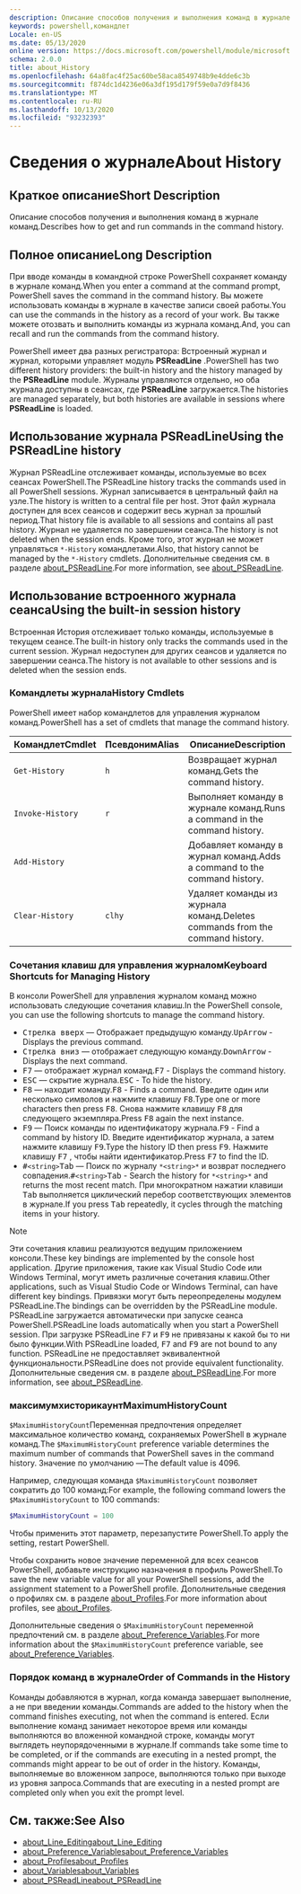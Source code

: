 ```yaml
---
description: Описание способов получения и выполнения команд в журнале команд.
keywords: powershell,командлет
Locale: en-US
ms.date: 05/13/2020
online version: https://docs.microsoft.com/powershell/module/microsoft.powershell.core/about/about_history?view=powershell-5.1&WT.mc_id=ps-gethelp
schema: 2.0.0
title: about_History
ms.openlocfilehash: 64a8fac4f25ac60be58aca8549748b9e4dde6c3b
ms.sourcegitcommit: f874dc1d4236e06a3df195d179f59e0a7d9f8436
ms.translationtype: MT
ms.contentlocale: ru-RU
ms.lasthandoff: 10/13/2020
ms.locfileid: "93232393"
---
```

# <a name="about-history"></a><span data-ttu-id="f2818-104">Сведения о журнале</span><span class="sxs-lookup"><span data-stu-id="f2818-104">About History</span></span>

## <a name="short-description"></a><span data-ttu-id="f2818-105">Краткое описание</span><span class="sxs-lookup"><span data-stu-id="f2818-105">Short Description</span></span>
<span data-ttu-id="f2818-106">Описание способов получения и выполнения команд в журнале команд.</span><span class="sxs-lookup"><span data-stu-id="f2818-106">Describes how to get and run commands in the command history.</span></span>

## <a name="long-description"></a><span data-ttu-id="f2818-107">Полное описание</span><span class="sxs-lookup"><span data-stu-id="f2818-107">Long Description</span></span>

<span data-ttu-id="f2818-108">При вводе команды в командной строке PowerShell сохраняет команду в журнале команд.</span><span class="sxs-lookup"><span data-stu-id="f2818-108">When you enter a command at the command prompt, PowerShell saves the command in the command history.</span></span> <span data-ttu-id="f2818-109">Вы можете использовать команды в журнале в качестве записи своей работы.</span><span class="sxs-lookup"><span data-stu-id="f2818-109">You can use the commands in the history as a record of your work.</span></span> <span data-ttu-id="f2818-110">Вы также можете отозвать и выполнить команды из журнала команд.</span><span class="sxs-lookup"><span data-stu-id="f2818-110">And, you can recall and run the commands from the command history.</span></span>

<span data-ttu-id="f2818-111">PowerShell имеет два разных регистратора: Встроенный журнал и журнал, которыми управляет модуль **PSReadLine** .</span><span class="sxs-lookup"><span data-stu-id="f2818-111">PowerShell has two different history providers: the built-in history and the history managed by the **PSReadLine** module.</span></span> <span data-ttu-id="f2818-112">Журналы управляются отдельно, но оба журнала доступны в сеансах, где **PSReadLine** загружается.</span><span class="sxs-lookup"><span data-stu-id="f2818-112">The histories are managed separately, but both histories are available in sessions where **PSReadLine** is loaded.</span></span>

## <a name="using-the-psreadline-history"></a><span data-ttu-id="f2818-113">Использование журнала PSReadLine</span><span class="sxs-lookup"><span data-stu-id="f2818-113">Using the PSReadLine history</span></span>

<span data-ttu-id="f2818-114">Журнал PSReadLine отслеживает команды, используемые во всех сеансах PowerShell.</span><span class="sxs-lookup"><span data-stu-id="f2818-114">The PSReadLine history tracks the commands used in all PowerShell sessions.</span></span>
<span data-ttu-id="f2818-115">Журнал записывается в центральный файл на узле.</span><span class="sxs-lookup"><span data-stu-id="f2818-115">The history is written to a central file per host.</span></span> <span data-ttu-id="f2818-116">Этот файл журнала доступен для всех сеансов и содержит весь журнал за прошлый период.</span><span class="sxs-lookup"><span data-stu-id="f2818-116">That history file is available to all sessions and contains all past history.</span></span> <span data-ttu-id="f2818-117">Журнал не удаляется по завершении сеанса.</span><span class="sxs-lookup"><span data-stu-id="f2818-117">The history is not deleted when the session ends.</span></span> <span data-ttu-id="f2818-118">Кроме того, этот журнал не может управляться `*-History` командлетами.</span><span class="sxs-lookup"><span data-stu-id="f2818-118">Also, that history cannot be managed by the `*-History` cmdlets.</span></span> <span data-ttu-id="f2818-119">Дополнительные сведения см. в разделе [about_PSReadLine](../../PSReadLine/About/about_PSReadLine.md).</span><span class="sxs-lookup"><span data-stu-id="f2818-119">For more information, see [about_PSReadLine](../../PSReadLine/About/about_PSReadLine.md).</span></span>

## <a name="using-the-built-in-session-history"></a><span data-ttu-id="f2818-120">Использование встроенного журнала сеанса</span><span class="sxs-lookup"><span data-stu-id="f2818-120">Using the built-in session history</span></span>

<span data-ttu-id="f2818-121">Встроенная История отслеживает только команды, используемые в текущем сеансе.</span><span class="sxs-lookup"><span data-stu-id="f2818-121">The built-in history only tracks the commands used in the current session.</span></span> <span data-ttu-id="f2818-122">Журнал недоступен для других сеансов и удаляется по завершении сеанса.</span><span class="sxs-lookup"><span data-stu-id="f2818-122">The history is not available to other sessions and is deleted when the session ends.</span></span>

### <a name="history-cmdlets"></a><span data-ttu-id="f2818-123">Командлеты журнала</span><span class="sxs-lookup"><span data-stu-id="f2818-123">History Cmdlets</span></span>

<span data-ttu-id="f2818-124">PowerShell имеет набор командлетов для управления журналом команд.</span><span class="sxs-lookup"><span data-stu-id="f2818-124">PowerShell has a set of cmdlets that manage the command history.</span></span>

| <span data-ttu-id="f2818-125">Командлет</span><span class="sxs-lookup"><span data-stu-id="f2818-125">Cmdlet</span></span>           | <span data-ttu-id="f2818-126">Псевдоним</span><span class="sxs-lookup"><span data-stu-id="f2818-126">Alias</span></span>  | <span data-ttu-id="f2818-127">Описание</span><span class="sxs-lookup"><span data-stu-id="f2818-127">Description</span></span>                                |
| ---------------- | ------ | ------------------------------------------ |
| `Get-History`    | `h`    | <span data-ttu-id="f2818-128">Возвращает журнал команд.</span><span class="sxs-lookup"><span data-stu-id="f2818-128">Gets the command history.</span></span>                  |
| `Invoke-History` | `r`    | <span data-ttu-id="f2818-129">Выполняет команду в журнале команд.</span><span class="sxs-lookup"><span data-stu-id="f2818-129">Runs a command in the command history.</span></span>     |
| `Add-History`    |        | <span data-ttu-id="f2818-130">Добавляет команду в журнал команд.</span><span class="sxs-lookup"><span data-stu-id="f2818-130">Adds a command to the command history.</span></span>     |
| `Clear-History`  | `clhy` | <span data-ttu-id="f2818-131">Удаляет команды из журнала команд.</span><span class="sxs-lookup"><span data-stu-id="f2818-131">Deletes commands from the command history.</span></span> |

### <a name="keyboard-shortcuts-for-managing-history"></a><span data-ttu-id="f2818-132">Сочетания клавиш для управления журналом</span><span class="sxs-lookup"><span data-stu-id="f2818-132">Keyboard Shortcuts for Managing History</span></span>

<span data-ttu-id="f2818-133">В консоли PowerShell для управления журналом команд можно использовать следующие сочетания клавиш.</span><span class="sxs-lookup"><span data-stu-id="f2818-133">In the PowerShell console, you can use the following shortcuts to manage the command history.</span></span>

- <span data-ttu-id="f2818-134"><kbd>Стрелка вверх</kbd> — Отображает предыдущую команду.</span><span class="sxs-lookup"><span data-stu-id="f2818-134"><kbd>UpArrow</kbd> - Displays the previous command.</span></span>
- <span data-ttu-id="f2818-135"><kbd>Стрелка вниз</kbd> — отображает следующую команду.</span><span class="sxs-lookup"><span data-stu-id="f2818-135"><kbd>DownArrow</kbd> - Displays the next command.</span></span>
- <span data-ttu-id="f2818-136"><kbd>F7</kbd> — отображает журнал команд.</span><span class="sxs-lookup"><span data-stu-id="f2818-136"><kbd>F7</kbd> - Displays the command history.</span></span>
- <span data-ttu-id="f2818-137"><kbd>ESC</kbd> — скрытие журнала.</span><span class="sxs-lookup"><span data-stu-id="f2818-137"><kbd>ESC</kbd> - To hide the history.</span></span>
- <span data-ttu-id="f2818-138"><kbd>F8</kbd> — находит команду.</span><span class="sxs-lookup"><span data-stu-id="f2818-138"><kbd>F8</kbd> - Finds a command.</span></span> <span data-ttu-id="f2818-139">Введите один или несколько символов и нажмите клавишу <kbd>F8</kbd>.</span><span class="sxs-lookup"><span data-stu-id="f2818-139">Type one or more characters then press <kbd>F8</kbd>.</span></span> <span data-ttu-id="f2818-140">Снова нажмите клавишу <kbd>F8</kbd> для следующего экземпляра.</span><span class="sxs-lookup"><span data-stu-id="f2818-140">Press <kbd>F8</kbd> again the next instance.</span></span>
- <span data-ttu-id="f2818-141"><kbd>F9</kbd> — Поиск команды по идентификатору журнала.</span><span class="sxs-lookup"><span data-stu-id="f2818-141"><kbd>F9</kbd> - Find a command by history ID.</span></span> <span data-ttu-id="f2818-142">Введите идентификатор журнала, а затем нажмите клавишу <kbd>F9</kbd>.</span><span class="sxs-lookup"><span data-stu-id="f2818-142">Type the history ID then press <kbd>F9</kbd>.</span></span> <span data-ttu-id="f2818-143">Нажмите клавишу <kbd>F7</kbd> , чтобы найти идентификатор.</span><span class="sxs-lookup"><span data-stu-id="f2818-143">Press <kbd>F7</kbd> to find the ID.</span></span>
- <span data-ttu-id="f2818-144"><kbd>#</kbd>`<string>`</kbd><kbd>Tab</kbd> — Поиск по журналу `*<string>*` и возврат последнего совпадения.</span><span class="sxs-lookup"><span data-stu-id="f2818-144"><kbd>#</kbd>`<string>`</kbd><kbd>Tab</kbd> - Search the history for `*<string>*` and returns the most recent match.</span></span> <span data-ttu-id="f2818-145">При многократном нажатии клавиши <kbd>Tab</kbd> выполняется циклический перебор соответствующих элементов в журнале.</span><span class="sxs-lookup"><span data-stu-id="f2818-145">If you press <kbd>Tab</kbd> repeatedly, it cycles through the matching items in your history.</span></span>

> [!NOTE]
> <span data-ttu-id="f2818-146">Эти сочетания клавиш реализуются ведущим приложением консоли.</span><span class="sxs-lookup"><span data-stu-id="f2818-146">These key bindings are implemented by the console host application.</span></span> <span data-ttu-id="f2818-147">Другие приложения, такие как Visual Studio Code или Windows Terminal, могут иметь различные сочетания клавиш.</span><span class="sxs-lookup"><span data-stu-id="f2818-147">Other applications, such as Visual Studio Code or Windows Terminal, can have different key bindings.</span></span> <span data-ttu-id="f2818-148">Привязки могут быть переопределены модулем PSReadLine.</span><span class="sxs-lookup"><span data-stu-id="f2818-148">The bindings can be overridden by the PSReadLine module.</span></span> <span data-ttu-id="f2818-149">PSReadLine загружается автоматически при запуске сеанса PowerShell.</span><span class="sxs-lookup"><span data-stu-id="f2818-149">PSReadLine loads automatically when you start a PowerShell session.</span></span>
> <span data-ttu-id="f2818-150">При загрузке PSReadLine <kbd>F7</kbd> и <kbd>F9</kbd> не привязаны к какой бы то ни было функции.</span><span class="sxs-lookup"><span data-stu-id="f2818-150">With PSReadLine loaded, <kbd>F7</kbd> and <kbd>F9</kbd> are not bound to any function.</span></span> <span data-ttu-id="f2818-151">PSReadLine не предоставляет эквивалентной функциональности.</span><span class="sxs-lookup"><span data-stu-id="f2818-151">PSReadLine does not provide equivalent functionality.</span></span> <span data-ttu-id="f2818-152">Дополнительные сведения см. в разделе [about_PSReadLine](../../PSReadLine/About/about_PSReadLine.md).</span><span class="sxs-lookup"><span data-stu-id="f2818-152">For more information, see [about_PSReadLine](../../PSReadLine/About/about_PSReadLine.md).</span></span>

### <a name="maximumhistorycount"></a><span data-ttu-id="f2818-153">максимумхисторикаунт</span><span class="sxs-lookup"><span data-stu-id="f2818-153">MaximumHistoryCount</span></span>

<span data-ttu-id="f2818-154">`$MaximumHistoryCount`Переменная предпочтения определяет максимальное количество команд, сохраняемых PowerShell в журнале команд.</span><span class="sxs-lookup"><span data-stu-id="f2818-154">The `$MaximumHistoryCount` preference variable determines the maximum number of commands that PowerShell saves in the command history.</span></span> <span data-ttu-id="f2818-155">Значение по умолчанию —</span><span class="sxs-lookup"><span data-stu-id="f2818-155">The default value is</span></span>
4096.

<span data-ttu-id="f2818-156">Например, следующая команда `$MaximumHistoryCount` позволяет сократить до 100 команд:</span><span class="sxs-lookup"><span data-stu-id="f2818-156">For example, the following command lowers the `$MaximumHistoryCount` to 100 commands:</span></span>

```powershell
$MaximumHistoryCount = 100
```

<span data-ttu-id="f2818-157">Чтобы применить этот параметр, перезапустите PowerShell.</span><span class="sxs-lookup"><span data-stu-id="f2818-157">To apply the setting, restart PowerShell.</span></span>

<span data-ttu-id="f2818-158">Чтобы сохранить новое значение переменной для всех сеансов PowerShell, добавьте инструкцию назначения в профиль PowerShell.</span><span class="sxs-lookup"><span data-stu-id="f2818-158">To save the new variable value for all your PowerShell sessions, add the assignment statement to a PowerShell profile.</span></span> <span data-ttu-id="f2818-159">Дополнительные сведения о профилях см. в разделе [about_Profiles](about_Profiles.md).</span><span class="sxs-lookup"><span data-stu-id="f2818-159">For more information about profiles, see [about_Profiles](about_Profiles.md).</span></span>

<span data-ttu-id="f2818-160">Дополнительные сведения о `$MaximumHistoryCount` переменной предпочтений см. в разделе [about_Preference_Variables](about_Preference_Variables.md).</span><span class="sxs-lookup"><span data-stu-id="f2818-160">For more information about the `$MaximumHistoryCount` preference variable, see [about_Preference_Variables](about_Preference_Variables.md).</span></span>

### <a name="order-of-commands-in-the-history"></a><span data-ttu-id="f2818-161">Порядок команд в журнале</span><span class="sxs-lookup"><span data-stu-id="f2818-161">Order of Commands in the History</span></span>

<span data-ttu-id="f2818-162">Команды добавляются в журнал, когда команда завершает выполнение, а не при введении команды.</span><span class="sxs-lookup"><span data-stu-id="f2818-162">Commands are added to the history when the command finishes executing, not when the command is entered.</span></span> <span data-ttu-id="f2818-163">Если выполнение команд занимает некоторое время или команды выполняются во вложенной командной строке, команды могут выглядеть неупорядоченными в журнале.</span><span class="sxs-lookup"><span data-stu-id="f2818-163">If commands take some time to be completed, or if the commands are executing in a nested prompt, the commands might appear to be out of order in the history.</span></span> <span data-ttu-id="f2818-164">Команды, выполняемые во вложенном запросе, выполняются только при выходе из уровня запроса.</span><span class="sxs-lookup"><span data-stu-id="f2818-164">Commands that are executing in a nested prompt are completed only when you exit the prompt level.</span></span>

## <a name="see-also"></a><span data-ttu-id="f2818-165">См. также:</span><span class="sxs-lookup"><span data-stu-id="f2818-165">See Also</span></span>

- [<span data-ttu-id="f2818-166">about_Line_Editing</span><span class="sxs-lookup"><span data-stu-id="f2818-166">about_Line_Editing</span></span>](about_Line_Editing.md)
- [<span data-ttu-id="f2818-167">about_Preference_Variables</span><span class="sxs-lookup"><span data-stu-id="f2818-167">about_Preference_Variables</span></span>](about_Preference_Variables.md)
- [<span data-ttu-id="f2818-168">about_Profiles</span><span class="sxs-lookup"><span data-stu-id="f2818-168">about_Profiles</span></span>](about_Profiles.md)
- [<span data-ttu-id="f2818-169">about_Variables</span><span class="sxs-lookup"><span data-stu-id="f2818-169">about_Variables</span></span>](about_Variables.md)
- [<span data-ttu-id="f2818-170">about_PSReadLine</span><span class="sxs-lookup"><span data-stu-id="f2818-170">about_PSReadLine</span></span>](../../PSReadLine/About/about_PSReadLine.md)
